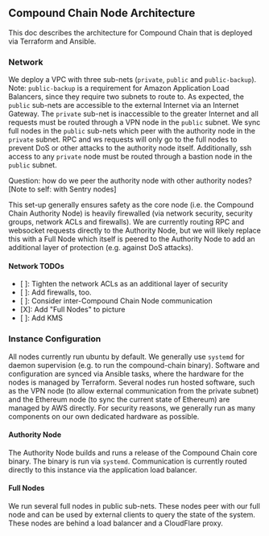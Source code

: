 
## Compound Chain Node Architecture

This doc describes the architecture for Compound Chain that is deployed via Terraform and Ansible.

### Network

We deploy a VPC with three sub-nets (`private`, `public` and `public-backup`). Note: `public-backup` is a requirement for Amazon Application Load Balancers, since they require two subnets to route to. As expected, the `public` sub-nets are accessible to the external Internet via an Internet Gateway. The `private` sub-net is inaccessible to the greater Internet and all requests must be routed through a VPN node in the `public` subnet. We sync full nodes in the `public` sub-nets which peer with the authority node in the `private` subnet. RPC and ws requests will only go to the full nodes to prevent DoS or other attacks to the authority node itself. Additionally, ssh access to any `private` node must be routed through a bastion node in the `public` subnet.

Question: how do we peer the authority node with other authority nodes? [Note to self: with Sentry nodes]

This set-up generally ensures safety as the core node (i.e. the Compound Chain Authority Node) is heavily firewalled (via network security, security groups, network ACLs and firewalls). We are currently routing RPC and websocket requests directly to the Authority Node, but we will likely replace this with a Full Node which itself is peered to the Authority Node to add an additional layer of protection (e.g. against DoS attacks).

#### Network TODOs

- [ ]: Tighten the network ACLs as an additional layer of security
- [ ]: Add firewalls, too.
- [ ]: Consider inter-Compound Chain Node communication
- [X]: Add "Full Nodes" to picture
- [ ]: Add KMS

### Instance Configuration

All nodes currently run ubuntu by default. We generally use `systemd` for daemon supervision (e.g. to run the compound-chain binary). Software and configuration are synced via Ansible tasks, where the hardware for the nodes is managed by Terraform. Several nodes run hosted software, such as the VPN node (to allow external communication from the private subnet) and the Ethereum node (to sync the current state of Ethereum) are managed by AWS directly. For security reasons, we generally run as many components on our own dedicated hardware as possible.

#### Authority Node

The Authority Node builds and runs a release of the Compound Chain core binary. The binary is run via `systemd`. Communication is currently routed directly to this instance via the application load balancer.

#### Full Nodes

We run several full nodes in public sub-nets. These nodes peer with our full node and can be used by external clients to query the state of the system. These nodes are behind a load balancer and a CloudFlare proxy.

